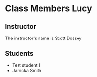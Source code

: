 # Class Members Lucy

## Instructor

The instructor's name is Scott Dossey

## Students

* Test student 1
* Jarricka Smith